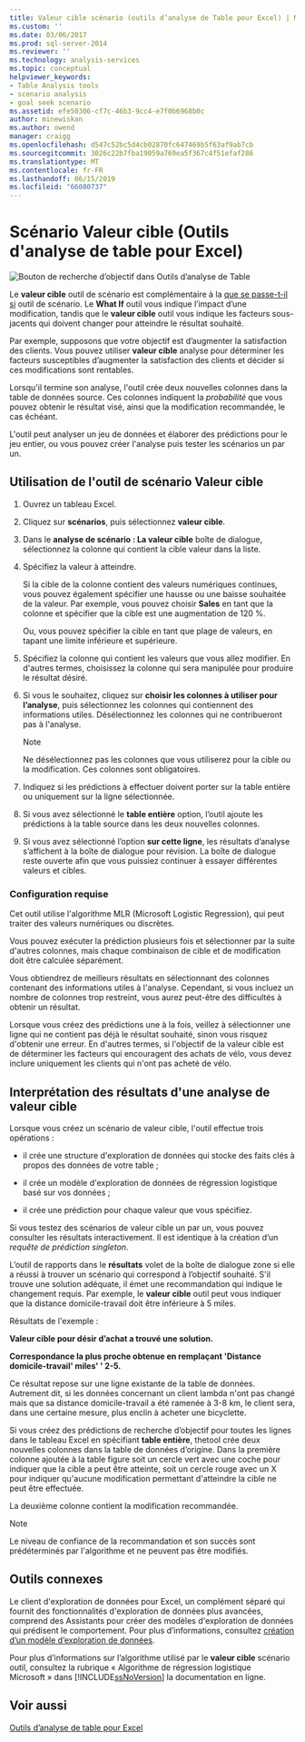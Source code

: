 ```yaml
---
title: Valeur cible scénario (outils d’analyse de Table pour Excel) | Microsoft Docs
ms.custom: ''
ms.date: 03/06/2017
ms.prod: sql-server-2014
ms.reviewer: ''
ms.technology: analysis-services
ms.topic: conceptual
helpviewer_keywords:
- Table Analysis tools
- scenario analysis
- goal seek scenario
ms.assetid: efe50306-cf7c-46b3-9cc4-e7f0b6968b0c
author: minewiskan
ms.author: owend
manager: craigg
ms.openlocfilehash: d547c52bc5d4cb02870fc647469b5f63af9ab7cb
ms.sourcegitcommit: 3026c22b7fba19059a769ea5f367c4f51efaf286
ms.translationtype: MT
ms.contentlocale: fr-FR
ms.lasthandoff: 06/15/2019
ms.locfileid: "66080737"
---
```

# <a name="goal-seek-scenario-table-analysis-tools-for-excel"></a>Scénario Valeur cible (Outils d'analyse de table pour Excel)
  ![Bouton de recherche d’objectif dans Outils d’analyse de Table](media/tat-goalseek.gif "valeur cible de bouton dans Outils d’analyse de Table")  
  
 Le **valeur cible** outil de scénario est complémentaire à la [que se passe-t-il si](what-if-scenario-table-analysis-tools-for-excel.md) outil de scénario. Le **What If** outil vous indique l’impact d’une modification, tandis que le **valeur cible** outil vous indique les facteurs sous-jacents qui doivent changer pour atteindre le résultat souhaité.  
  
 Par exemple, supposons que votre objectif est d’augmenter la satisfaction des clients. Vous pouvez utiliser **valeur cible** analyse pour déterminer les facteurs susceptibles d’augmenter la satisfaction des clients et décider si ces modifications sont rentables.  
  
 Lorsqu'il termine son analyse, l'outil crée deux nouvelles colonnes dans la table de données source. Ces colonnes indiquent la *probabilité* que vous pouvez obtenir le résultat visé, ainsi que la modification recommandée, le cas échéant.  
  
 L'outil peut analyser un jeu de données et élaborer des prédictions pour le jeu entier, ou vous pouvez créer l'analyse puis tester les scénarios un par un.  
  
## <a name="using-the-goal-seek-scenario-tool"></a>Utilisation de l'outil de scénario Valeur cible  
  
1.  Ouvrez un tableau Excel.  
  
2.  Cliquez sur **scénarios**, puis sélectionnez **valeur cible**.  
  
3.  Dans le **analyse de scénario : La valeur cible** boîte de dialogue, sélectionnez la colonne qui contient la cible valeur dans la liste.  
  
4.  Spécifiez la valeur à atteindre.  
  
     Si la cible de la colonne contient des valeurs numériques continues, vous pouvez également spécifier une hausse ou une baisse souhaitée de la valeur. Par exemple, vous pouvez choisir **Sales** en tant que la colonne et spécifier que la cible est une augmentation de 120 %.  
  
     Ou, vous pouvez spécifier la cible en tant que plage de valeurs, en tapant une limite inférieure et supérieure.  
  
5.  Spécifiez la colonne qui contient les valeurs que vous allez modifier. En d'autres termes, choisissez la colonne qui sera manipulée pour produire le résultat désiré.  
  
6.  Si vous le souhaitez, cliquez sur **choisir les colonnes à utiliser pour l’analyse**, puis sélectionnez les colonnes qui contiennent des informations utiles. Désélectionnez les colonnes qui ne contribueront pas à l'analyse.  
  
    > [!NOTE]  
    >  Ne désélectionnez pas les colonnes que vous utiliserez pour la cible ou la modification. Ces colonnes sont obligatoires.  
  
7.  Indiquez si les prédictions à effectuer doivent porter sur la table entière ou uniquement sur la ligne sélectionnée.  
  
8.  Si vous avez sélectionné le **table entière** option, l’outil ajoute les prédictions à la table source dans les deux nouvelles colonnes.  
  
9. Si vous avez sélectionné l’option **sur cette ligne**, les résultats d’analyse s’affichent à la boîte de dialogue pour révision. La boîte de dialogue reste ouverte afin que vous puissiez continuer à essayer différentes valeurs et cibles.  
  
### <a name="requirements"></a>Configuration requise  
 Cet outil utilise l'algorithme MLR (Microsoft Logistic Regression), qui peut traiter des valeurs numériques ou discrètes.  
  
 Vous pouvez exécuter la prédiction plusieurs fois et sélectionner par la suite d'autres colonnes, mais chaque combinaison de cible et de modification doit être calculée séparément.  
  
 Vous obtiendrez de meilleurs résultats en sélectionnant des colonnes contenant des informations utiles à l'analyse. Cependant, si vous incluez un nombre de colonnes trop restreint, vous aurez peut-être des difficultés à obtenir un résultat.  
  
 Lorsque vous créez des prédictions une à la fois, veillez à sélectionner une ligne qui ne contient pas déjà le résultat souhaité, sinon vous risquez d'obtenir une erreur. En d'autres termes, si l'objectif de la valeur cible est de déterminer les facteurs qui encouragent des achats de vélo, vous devez inclure uniquement les clients qui n'ont pas acheté de vélo.  
  
## <a name="understanding-the-results-of-goal-seek-analysis"></a>Interprétation des résultats d'une analyse de valeur cible  
 Lorsque vous créez un scénario de valeur cible, l'outil effectue trois opérations :  
  
-   il crée une structure d'exploration de données qui stocke des faits clés à propos des données de votre table ;  
  
-   il crée un modèle d'exploration de données de régression logistique basé sur vos données ;  
  
-   il crée une prédiction pour chaque valeur que vous spécifiez.  
  
 Si vous testez des scénarios de valeur cible un par un, vous pouvez consulter les résultats interactivement. Il est identique à la création d’un *requête de prédiction singleton*.  
  
 L’outil de rapports dans le **résultats** volet de la boîte de dialogue zone si elle a réussi à trouver un scénario qui correspond à l’objectif souhaité. S'il trouve une solution adéquate, il émet une recommandation qui indique le changement requis. Par exemple, le **valeur cible** outil peut vous indiquer que la distance domicile-travail doit être inférieure à 5 miles.  
  
 Résultats de l'exemple :  
  
 **Valeur cible pour désir d’achat a trouvé une solution.**  
  
 **Correspondance la plus proche obtenue en remplaçant 'Distance domicile-travail' miles' ' 2-5.**  
  
 Ce résultat repose sur une ligne existante de la table de données. Autrement dit, si les données concernant un client lambda n'ont pas changé mais que sa distance domicile-travail a été ramenée à 3-8 km, le client sera, dans une certaine mesure, plus enclin à acheter une bicyclette.  
  
 Si vous créez des prédictions de recherche d’objectif pour toutes les lignes dans le tableau Excel en spécifiant **table entière**, thetool crée deux nouvelles colonnes dans la table de données d’origine. Dans la première colonne ajoutée à la table figure soit un cercle vert avec une coche pour indiquer que la cible a peut être atteinte, soit un cercle rouge avec un X pour indiquer qu'aucune modification permettant d'atteindre la cible ne peut être effectuée.  
  
 La deuxième colonne contient la modification recommandée.  
  
> [!NOTE]  
>  Le niveau de confiance de la recommandation et son succès sont prédéterminés par l'algorithme et ne peuvent pas être modifiés.  
  
## <a name="related-tools"></a>Outils connexes  
 Le client d'exploration de données pour Excel, un complément séparé qui fournit des fonctionnalités d'exploration de données plus avancées, comprend des Assistants pour créer des modèles d'exploration de données qui prédisent le comportement. Pour plus d’informations, consultez [création d’un modèle d’exploration de données](creating-a-data-mining-model.md).  
  
 Pour plus d’informations sur l’algorithme utilisé par le **valeur cible** scénario outil, consultez la rubrique « Algorithme de régression logistique Microsoft » dans [!INCLUDE[ssNoVersion](../includes/ssnoversion-md.md)] la documentation en ligne.  
  
## <a name="see-also"></a>Voir aussi  
 [Outils d’analyse de table pour Excel](table-analysis-tools-for-excel.md)  
  
  
